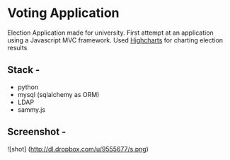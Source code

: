 # Voting Application
Election Application made for university.  First attempt at an application using a Javascript MVC framework. Used [Highcharts](http://highcharts.com) for charting election results

## Stack -
- python
- mysql (sqlalchemy as ORM)
- LDAP
- sammy.js

## Screenshot - 
![shot] (http://dl.dropbox.com/u/9555677/s.png)

